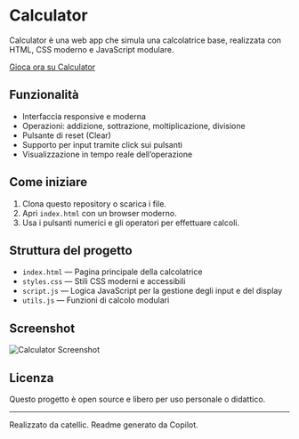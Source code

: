# Calculator

Calculator è una web app che simula una calcolatrice base, realizzata con HTML, CSS moderno e JavaScript modulare.

<a href="https://catellic.github.io/calculator/" target="_blank" rel="noopener">Gioca ora su Calculator</a> <!-- Si apre automaticamente in una nuova scheda -->


## Funzionalità

- Interfaccia responsive e moderna
- Operazioni: addizione, sottrazione, moltiplicazione, divisione
- Pulsante di reset (Clear)
- Supporto per input tramite click sui pulsanti
- Visualizzazione in tempo reale dell’operazione

## Come iniziare

1. Clona questo repository o scarica i file.
2. Apri `index.html` con un browser moderno.
3. Usa i pulsanti numerici e gli operatori per effettuare calcoli.

## Struttura del progetto

- `index.html` — Pagina principale della calcolatrice
- `styles.css` — Stili CSS moderni e accessibili
- `script.js` — Logica JavaScript per la gestione degli input e del display
- `utils.js` — Funzioni di calcolo modulari

## Screenshot

![Calculator Screenshot](screenshot.png) <!-- Inserisci uno screenshot se disponibile -->

## Licenza

Questo progetto è open source e libero per uso personale o didattico.

---

Realizzato da catellic. Readme generato da Copilot.